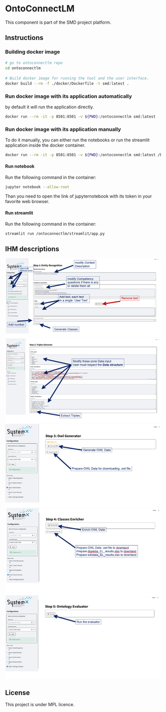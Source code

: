 # OntoConnectLM  
This component is part of the SMD project platform.

## Instructions  
### Building docker image  
```bash
# go to ontoconnectlm repo
cd ontoconnectlm

# Build docker image for running the tool and the user interface.
docker build --rm -f ./docker/Dockerfile -t smd:latest .
```

### Run docker image with its application automatically  
by default it will run the application directly.
```bash
docker run --rm -it -p 8501:8501 -v ${PWD}:/ontoconnectlm smd:latest
```

### Run docker image with its application manually  
To do it manually, you can either run the notebooks or run the streamlit application inside the docker container.
```bash
docker run --rm -it -p 8501:8501 -v ${PWD}:/ontoconnectlm smd:latest /bin/bash
```
#### Run notebook  
Run the following command in the container:
```bash
jupyter notebook --allow-root
 ```
Than you need to open the link of jupyternotebook with its token in your favorite web browser.

#### Run streamlit  
Run the following command in the container:
```bash
streamlit run /ontoconnectlm/streamlit/app.py
```

## IHM descriptions  
![alt text](../images/ihm/image-0.png)  
![alt text](../images/ihm/image-1.png)  
![alt text](../images/ihm/image-2.png)  
![alt text](../images/ihm/image-3.png)  
![alt text](../images/ihm/image-4.png)

## License
This project is under MPL licence.  
